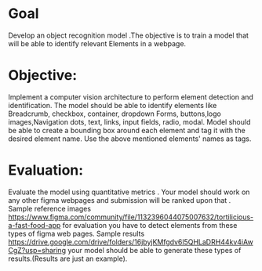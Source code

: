 # Goal
Develop an object recognition  model .The objective is to train a model that will be able to identify relevant Elements in a webpage.

# Objective:
Implement a computer vision architecture to perform element detection and identification.
The model should be able to identify elements like Breadcrumb, checkbox, container, dropdown Forms, buttons,logo images,Navigation dots, text, links, input fields, radio, modal.
Model should be able to create a bounding box around each element and tag it with the desired element name.
Use the above mentioned elements' names as tags.

# Evaluation:
Evaluate the model using quantitative metrics .
Your model should work on any other figma webpages and submission will be ranked upon that .
Sample reference images
https://www.figma.com/community/file/1132396044075007632/tortilicious-a-fast-food-app for evaluation you have  to detect elements from these types of figma web pages.
Sample results
https://drive.google.com/drive/folders/16jbyjKMfgdv6l5QHLaDRH44kv4iAwCgZ?usp=sharing your model should be able to generate these types of results.(Results are just an example).
